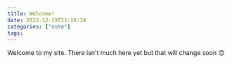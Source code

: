 ```yaml
---
title: Welcome!
date: 2022-12-19T21:16:14 
categories: ["note"] 
tags: 
---
```


Welcome to my site. There isn't much here yet but that will change soon 😊